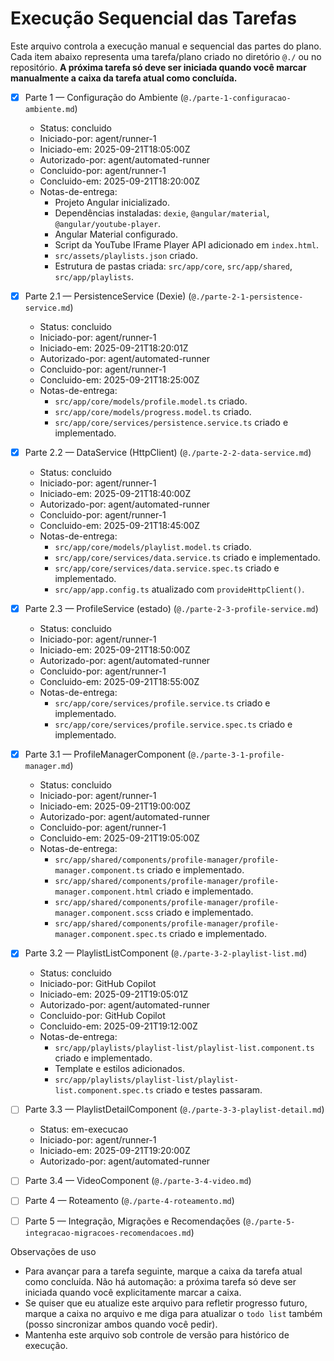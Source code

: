 # Execução Sequencial das Tarefas

Este arquivo controla a execução manual e sequencial das partes do plano. Cada item abaixo representa uma tarefa/plano criado no diretório `@./` ou no repositório. **A próxima tarefa só deve ser iniciada quando você marcar manualmente a caixa da tarefa atual como concluída.**

- [x] Parte 1 — Configuração do Ambiente (`@./parte-1-configuracao-ambiente.md`)
    - Status: concluido
    - Iniciado-por: agent/runner-1
    - Iniciado-em: 2025-09-21T18:05:00Z
    - Autorizado-por: agent/automated-runner
    - Concluido-por: agent/runner-1
    - Concluido-em: 2025-09-21T18:20:00Z
    - Notas-de-entrega:
        - Projeto Angular inicializado.
        - Dependências instaladas: `dexie`, `@angular/material`, `@angular/youtube-player`.
        - Angular Material configurado.
        - Script da YouTube IFrame Player API adicionado em `index.html`.
        - `src/assets/playlists.json` criado.
        - Estrutura de pastas criada: `src/app/core`, `src/app/shared`, `src/app/playlists`.
- [x] Parte 2.1 — PersistenceService (Dexie) (`@./parte-2-1-persistence-service.md`)
    - Status: concluido
    - Iniciado-por: agent/runner-1
    - Iniciado-em: 2025-09-21T18:20:01Z
    - Autorizado-por: agent/automated-runner
    - Concluido-por: agent/runner-1
    - Concluido-em: 2025-09-21T18:25:00Z
    - Notas-de-entrega:
        - `src/app/core/models/profile.model.ts` criado.
        - `src/app/core/models/progress.model.ts` criado.
        - `src/app/core/services/persistence.service.ts` criado e implementado.

- [x] Parte 2.2 — DataService (HttpClient) (`@./parte-2-2-data-service.md`)
    - Status: concluido
    - Iniciado-por: agent/runner-1
    - Iniciado-em: 2025-09-21T18:40:00Z
    - Autorizado-por: agent/automated-runner
    - Concluido-por: agent/runner-1
    - Concluido-em: 2025-09-21T18:45:00Z
    - Notas-de-entrega:
        - `src/app/core/models/playlist.model.ts` criado.
        - `src/app/core/services/data.service.ts` criado e implementado.
        - `src/app/core/services/data.service.spec.ts` criado e implementado.
        - `src/app/app.config.ts` atualizado com `provideHttpClient()`.

- [x] Parte 2.3 — ProfileService (estado) (`@./parte-2-3-profile-service.md`)
    - Status: concluido
    - Iniciado-por: agent/runner-1
    - Iniciado-em: 2025-09-21T18:50:00Z
    - Autorizado-por: agent/automated-runner
    - Concluido-por: agent/runner-1
    - Concluido-em: 2025-09-21T18:55:00Z
    - Notas-de-entrega:
        - `src/app/core/services/profile.service.ts` criado e implementado.
        - `src/app/core/services/profile.service.spec.ts` criado e implementado.

- [x] Parte 3.1 — ProfileManagerComponent (`@./parte-3-1-profile-manager.md`)
    - Status: concluido
    - Iniciado-por: agent/runner-1
    - Iniciado-em: 2025-09-21T19:00:00Z
    - Autorizado-por: agent/automated-runner
    - Concluido-por: agent/runner-1
    - Concluido-em: 2025-09-21T19:05:00Z
    - Notas-de-entrega:
        - `src/app/shared/components/profile-manager/profile-manager.component.ts` criado e implementado.
        - `src/app/shared/components/profile-manager/profile-manager.component.html` criado e implementado.
        - `src/app/shared/components/profile-manager/profile-manager.component.scss` criado e implementado.
        - `src/app/shared/components/profile-manager/profile-manager.component.spec.ts` criado e implementado.

- [x] Parte 3.2 — PlaylistListComponent (`@./parte-3-2-playlist-list.md`)
    - Status: concluido
    - Iniciado-por: GitHub Copilot
    - Iniciado-em: 2025-09-21T19:05:01Z
    - Autorizado-por: agent/automated-runner
    - Concluido-por: GitHub Copilot
    - Concluido-em: 2025-09-21T19:12:00Z
    - Notas-de-entrega:
        - `src/app/playlists/playlist-list/playlist-list.component.ts` criado e implementado.
        - Template e estilos adicionados.
        - `src/app/playlists/playlist-list/playlist-list.component.spec.ts` criado e testes passaram.
- [ ] Parte 3.3 — PlaylistDetailComponent (`@./parte-3-3-playlist-detail.md`)
    - Status: em-execucao
    - Iniciado-por: agent/runner-1
    - Iniciado-em: 2025-09-21T19:20:00Z
    - Autorizado-por: agent/automated-runner
- [ ] Parte 3.4 — VideoComponent (`@./parte-3-4-video.md`)
- [ ] Parte 4 — Roteamento (`@./parte-4-roteamento.md`)
- [ ] Parte 5 — Integração, Migrações e Recomendações (`@./parte-5-integracao-migracoes-recomendacoes.md`)

Observações de uso

- Para avançar para a tarefa seguinte, marque a caixa da tarefa atual como concluída. Não há automação: a próxima tarefa só deve ser iniciada quando você explicitamente marcar a caixa.
- Se quiser que eu atualize este arquivo para refletir progresso futuro, marque a caixa no arquivo e me diga para atualizar o `todo list` também (posso sincronizar ambos quando você pedir).
- Mantenha este arquivo sob controle de versão para histórico de execução.